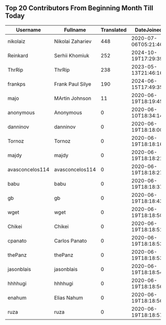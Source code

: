 ## Top 20 Contributors From Beginning Month Till Today ##
|Username|Fullname|Translated|DateJoined|Language|
|--------|--------|----------|----------|-------|
|nikolaiz|Nikolai Zahariev|448|2020-07-06T05:21:46Z|bg|
|Reinkard|Serhii Khomiuk|252|2024-10-19T17:29:39.||
|ThrRip|ThrRip|238|2023-05-13T21:46:16.|zh_Hans|
|frankps|Frank Paul Silye|190|2024-06-15T17:49:35.|nb_NO|
|majo|MArtin Johnson|11|2020-06-19T18:19:45Z|sv|
|anonymous|Anonymous|0|2020-06-10T18:34:14.||
|danninov|danninov|0|2020-06-19T18:18:00.||
|Tornoz|Tornoz|0|2020-06-19T18:18:16.||
|majdy|majdy|0|2020-06-19T18:18:21.||
|avasconcelos114|avasconcelos114|0|2020-06-19T18:18:27Z||
|babu|babu|0|2020-06-19T18:18:37.||
|gb|gb|0|2020-06-19T18:18:43.||
|wget|wget|0|2020-06-19T18:18:50Z|ro|
|Chikei|Chikei|0|2020-06-19T18:18:51Z|zh_Hant|
|cpanato|Carlos Panato|0|2020-06-19T18:18:53Z||
|thePanz|thePanz|0|2020-06-19T18:18:53Z||
|jasonblais|jasonblais|0|2020-06-19T18:18:54Z||
|hhhhugi|hhhhugi|0|2020-06-19T18:18:56.||
|enahum|Elias  Nahum|0|2020-06-19T18:18:56Z|es|
|ruza|ruza|0|2020-06-19T18:18:57.||
